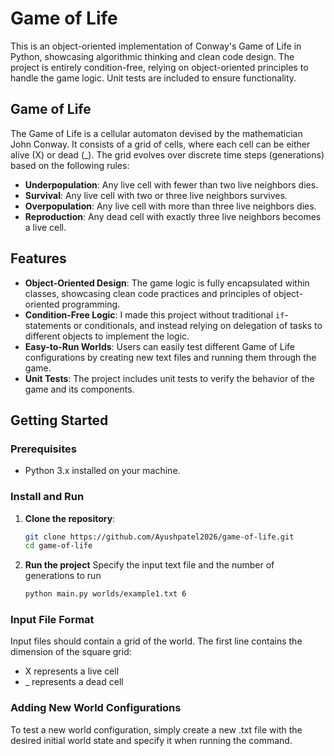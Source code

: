 # Game of Life

This is an object-oriented implementation of Conway's Game of Life in Python, showcasing algorithmic thinking and clean code design. 
The project is entirely condition-free, relying on object-oriented principles to handle the game logic. Unit tests are included to ensure functionality.

## Game of Life

The Game of Life is a cellular automaton devised by the mathematician John Conway. It consists of a grid of cells, where each cell can be either alive (X) or dead (_). 
The grid evolves over discrete time steps (generations) based on the following rules:
- **Underpopulation**: Any live cell with fewer than two live neighbors dies.
- **Survival**: Any live cell with two or three live neighbors survives.
- **Overpopulation**: Any live cell with more than three live neighbors dies.
- **Reproduction**: Any dead cell with exactly three live neighbors becomes a live cell.

## Features
- **Object-Oriented Design**: The game logic is fully encapsulated within classes, showcasing clean code practices and principles of object-oriented programming.
- **Condition-Free Logic**: I made this project without traditional `if`-statements or conditionals, and instead relying on delegation of tasks to different objects to implement the logic. 
- **Easy-to-Run Worlds**: Users can easily test different Game of Life configurations by creating new text files and running them through the game.
- **Unit Tests**: The project includes unit tests to verify the behavior of the game and its components.

## Getting Started

### Prerequisites
- Python 3.x installed on your machine.
  
### Install and Run

1. **Clone the repository**:
   ```bash
   git clone https://github.com/Ayushpatel2026/game-of-life.git
   cd game-of-life
   ```
2. **Run the project**
   Specify the input text file and the number of generations to run
   ```bash
   python main.py worlds/example1.txt 6

### Input File Format

Input files should contain a grid of the world. The first line contains the dimension of the square grid:
- X represents a live cell
- _ represents a dead cell

### Adding New World Configurations
To test a new world configuration, simply create a new .txt file with the desired initial world state and specify it when running the command.
   
